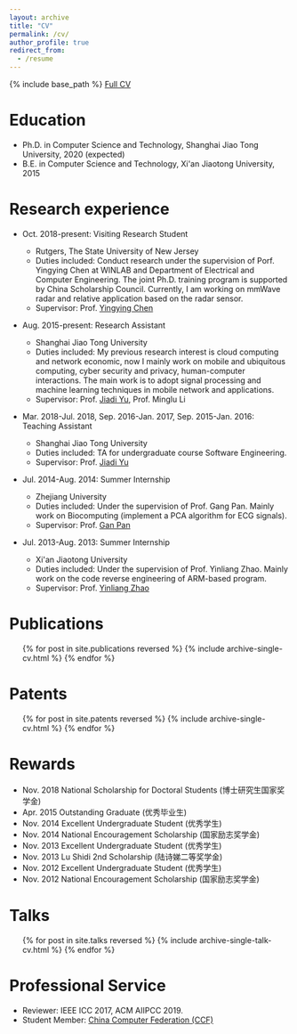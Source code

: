 ```yaml
---
layout: archive
title: "CV"
permalink: /cv/
author_profile: true
redirect_from:
  - /resume
---
```


{% include base_path %}
[Full CV](http://lynnlilu.github.io/files/cv-luli.pdf)

Education
======
* Ph.D. in Computer Science and Technology, Shanghai Jiao Tong University, 2020 (expected)
* B.E. in Computer Science and Technology, Xi'an Jiaotong University, 2015

Research experience
======
* Oct. 2018-present: Visiting Research Student
  * Rutgers, The State University of New Jersey
  * Duties included: Conduct research under the supervision of Porf. Yingying Chen at WINLAB and Department of Electrical and Computer Engineering. The joint Ph.D. training program is supported by China Scholarship Council. Currently, I am working on mmWave radar and relative application based on the radar sensor.
  * Supervisor: Prof. [Yingying Chen](http://www.winlab.rutgers.edu/~yychen/)

* Aug. 2015-present: Research Assistant
  * Shanghai Jiao Tong University
  * Duties included: My previous research interest is cloud computing and network economic, now I mainly work on mobile and ubiquitous computing, cyber security and privacy, human-computer interactions. The main work is to adopt signal processing and machine learning techniques in mobile network and applications.
  * Supervisor: Prof. [Jiadi Yu](http://www.cs.sjtu.edu.cn/~jdyu/), Prof. Minglu Li

* Mar. 2018-Jul. 2018, Sep. 2016-Jan. 2017, Sep. 2015-Jan. 2016: Teaching Assistant
  * Shanghai Jiao Tong University
  * Duties included: TA for undergraduate course Software Engineering.
  * Supervisor: Prof. [Jiadi Yu](http://www.cs.sjtu.edu.cn/~jdyu/)

* Jul. 2014-Aug. 2014: Summer Internship
  * Zhejiang University
  * Duties included: Under the supervision of Prof. Gang Pan. Mainly work on Biocomputing (implement a PCA algorithm for ECG signals).
  * Supervisor: Prof. [Gan Pan](https://person.zju.edu.cn/gpan)

* Jul. 2013-Aug. 2013: Summer Internship
  * Xi'an Jiaotong University
  * Duties included: Under the supervision of Prof. Yinliang Zhao. Mainly work on the code reverse engineering of ARM-based program.
  * Supervisor: Prof. [Yinliang Zhao](http://gr.xjtu.edu.cn/web/zhaoy)

Publications
======
  <ul>{% for post in site.publications reversed %}
    {% include archive-single-cv.html %}
  {% endfor %}</ul>

Patents
======
  <ul>{% for post in site.patents reversed %}
    {% include archive-single-cv.html %}
  {% endfor %}</ul>

Rewards
======
* Nov. 2018  National Scholarship for Doctoral Students (博士研究生国家奖学金)
* Apr. 2015  Outstanding Graduate (优秀毕业生)
* Nov. 2014  Excellent Undergraduate Student (优秀学生)
* Nov. 2014  National Encouragement Scholarship (国家励志奖学金)
* Nov. 2013  Excellent Undergraduate Student (优秀学生)
* Nov. 2013  Lu Shidi 2nd Scholarship (陆诗娣二等奖学金)
* Nov. 2012  Excellent Undergraduate Student (优秀学生)
* Nov. 2012  National Encouragement Scholarship (国家励志奖学金)


Talks
======
  <ul>{% for post in site.talks reversed %}
    {% include archive-single-talk-cv.html %}
  {% endfor %}</ul>
  

Professional Service
======
* Reviewer: IEEE ICC 2017, ACM AIIPCC 2019.
* Student Member: [China Computer Federation (CCF)](https://www.ccf.org.cn/) 

